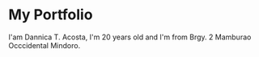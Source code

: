 # My Portfolio
 I'am Dannica T. Acosta, I'm 20 years old and I'm from Brgy. 2 Mamburao Occcidental Mindoro.
 
    
